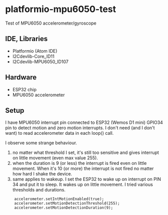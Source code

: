 # platformio-mpu6050-test
Test of MPU6050 accelerometer/gyroscope

## IDE, Libraries
- Platformio (Atom IDE)
- I2Cdevlib-Core_ID11
- I2Cdevlib-MPU6050_ID107

## Hardware
- ESP32 chip
- MPU6050 accelerometer

## Setup
I have MPU6050 interrupt pin connected to ESP32 (Wemos D1 mini) GPIO34 pin to
detect motion and zero motion interrupts. I don't need (and I don't want) to
read accelerometer data in each loop() call.

I observe some strange behaviour.
1. no matter what threshold I set, it's still too sensitive and gives interrupt
   on little movement (even max value 255).
2. when the duration is 9 (or less) the interrupt is fired even on little
   movement. When it's 10 (or more) the interrupt is not fired no matter how
   hard I shake the device.
3. same applies to wakeup. I set the ESP32 to wake up on interrupt on PIN 34
   and put it to sleep. It wakes up on little movement. I tried various
   thresholds and durations.

```
    accelerometer.setIntMotionEnabled(true);
    accelerometer.setMotionDetectionThreshold(255);
    accelerometer.setMotionDetectionDuration(9);
```
